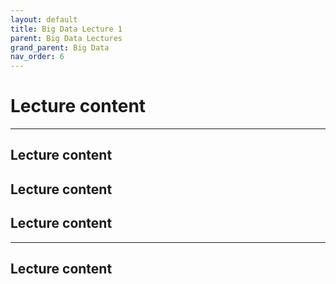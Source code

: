 ```yaml
---
layout: default
title: Big Data Lecture 1
parent: Big Data Lectures
grand_parent: Big Data
nav_order: 6
---
```


# Lecture content
---

## Lecture content


## Lecture content



## Lecture content

---

## Lecture content


